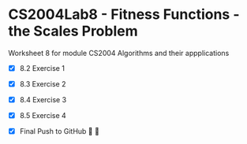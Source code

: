 # CS2004Lab8 - Fitness Functions - the Scales Problem 

Worksheet 8 for module CS2004 Algorithms and their appplications
- [x] 8.2 Exercise 1  
- [x] 8.3 Exercise 2  
- [x] 8.4 Exercise 3  
- [x] 8.5 Exercise 4  


- [x] Final Push to GitHub :clap: :clap:
